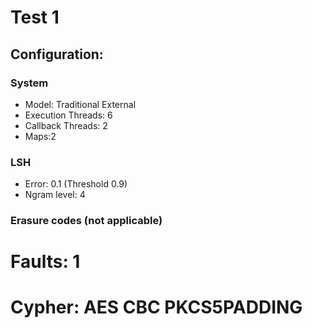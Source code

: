 # Test 1

## Configuration:

### System

* Model: Traditional External
* Execution Threads: 6
* Callback Threads: 2
* Maps:2

### LSH

* Error: 0.1 (Threshold 0.9)
* Ngram level: 4

### Erasure codes (not applicable)
# Faults: 1
# Cypher: AES CBC PKCS5PADDING
